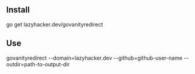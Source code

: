 Install
-------

go get lazyhacker.dev/govanityredirect

Use
---

govanityredirect --domain=lazyhacker.dev --github=github-user-name --outdir=path-to-output-dir
